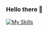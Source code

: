 ### Hello there 🌱

[![My Skills](https://skillicons.dev/icons?i=java,spring,angular,react,tailwind,git,ts,next )](https://skillicons.dev)
